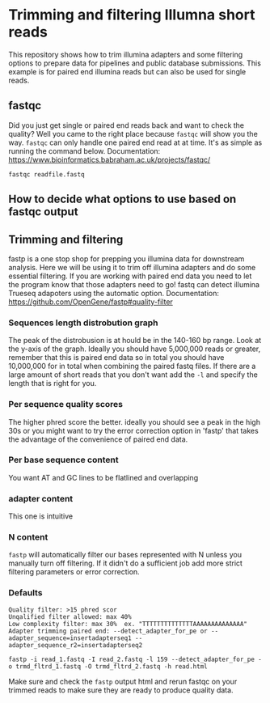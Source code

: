 # Trimming and filtering Illumna short reads
This repository shows how to trim illumina adapters and some filtering options to prepare data for pipelines and public database submissions. This example is for paired end illumina reads but can also be used for single reads.

## fastqc
Did you just get single or paired end reads back and want to check the quality? Well you came to the right place because `fastqc` will show you the way.  `fastqc` can only handle one paired end read at at time. It's as simple as running the command below. 
Documentation: https://www.bioinformatics.babraham.ac.uk/projects/fastqc/ 
```
fastqc readfile.fastq
```
## How to decide what options to use based on fastqc output
## Trimming and filtering
fastp is a one stop shop for prepping you illumina data for downstream analysis. Here we will be using it to trim off illumina adapters and do some essential filtering. If you are working with paired end data you need to let the program know that those adapters need to go! fastq can detect illumina Trueseq adapoters using the automatic option. Documentation: https://github.com/OpenGene/fastp#quality-filter 

### Sequences length distrobution graph 
The peak of the distrobusion is at hould be in the 140-160 bp range. Look at the y-axis of the graph. Ideally you should have 5,000,000 reads or greater, remember that this is paired end data so in total you should have 10,000,000 for in total when combining the paired fastq files. If there are a large amount of short reads that you don't want add the `-l` and specify the length that is right for you.

### Per sequence quality scores
The higher phred score the better. ideally you should see a peak in the high 30s or you might want to try the error correction option in 'fastp' that takes the advantage of the convenience of paired end data.

### Per base sequence content
You want AT and GC lines to be flatlined and overlapping

### adapter content
This one is intuitive

### N content
`fastp` will automatically filter our bases represented with N unless you manually turn off filtering. If it didn't do a sufficient job add more strict filtering parameters or error correction.

### Defaults
```
Quality filter: >15 phred scor
Unqalified filter allowed: max 40%
Low complexity filter: max 30%  ex. "TTTTTTTTTTTTTTAAAAAAAAAAAAAA"
Adapter trimming paired end: --detect_adapter_for_pe or --adapter_sequence=insertadapterseq1 --adapter_sequence_r2=insertadapterseq2
```
```
fastp -i read_1.fastq -I read_2.fastq -l 159 --detect_adapter_for_pe -o trmd_fltrd_1.fastq -O trmd_fltrd_2.fastq -h read.html
```

Make sure and check the `fastp` output html and rerun fastqc on your trimmed reads to make sure they are ready to produce quality data.

